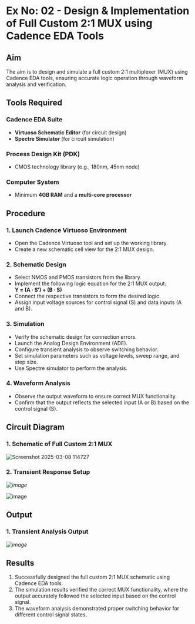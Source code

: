 # Ex No: 02 - Design & Implementation of Full Custom 2:1 MUX using Cadence EDA Tools

## Aim

The aim is to design and simulate a full custom 2:1 multiplexer (MUX) using Cadence EDA tools, ensuring accurate logic operation through waveform analysis and verification.

## Tools Required

### Cadence EDA Suite
- **Virtuoso Schematic Editor** (for circuit design)
- **Spectre Simulator** (for circuit simulation)

### Process Design Kit (PDK)
- CMOS technology library (e.g., 180nm, 45nm node)

### Computer System
- Minimum **4GB RAM** and a **multi-core processor**

## Procedure

### 1. Launch Cadence Virtuoso Environment
- Open the Cadence Virtuoso tool and set up the working library.
- Create a new schematic cell view for the 2:1 MUX design.

### 2. Schematic Design
- Select NMOS and PMOS transistors from the library.
- Implement the following logic equation for the 2:1 MUX output:  
  **Y = (A · S′) + (B · S)**
- Connect the respective transistors to form the desired logic.
- Assign input voltage sources for control signal (S) and data inputs (A and B).

### 3. Simulation
- Verify the schematic design for connection errors.
- Launch the Analog Design Environment (ADE).
- Configure transient analysis to observe switching behavior.
- Set simulation parameters such as voltage levels, sweep range, and step size.
- Use Spectre simulator to perform the analysis.

### 4. Waveform Analysis
- Observe the output waveform to ensure correct MUX functionality.
- Confirm that the output reflects the selected input (A or B) based on the control signal (S).

## Circuit Diagram

### 1. Schematic of Full Custom 2:1 MUX
![Screenshot 2025-03-08 114727](https://github.com/user-attachments/assets/0080c175-c388-4bcf-9ab4-c5fe8ba5d041)


### 2. Transient Response Setup

*![image](https://github.com/user-attachments/assets/47f7be45-4763-4d32-9eae-c417d1b7d501)*

![image](https://github.com/user-attachments/assets/6b6fccea-9651-4153-a1e5-8ea22441cd5a)


## Output

### 1. Transient Analysis Output
*![image](https://github.com/user-attachments/assets/557307b6-a35f-4e94-90e4-59bdb361c676)*

## Results
1. Successfully designed the full custom 2:1 MUX schematic using Cadence EDA tools.
2. The simulation results verified the correct MUX functionality, where the output accurately followed the selected input based on the control signal.
3. The waveform analysis demonstrated proper switching behavior for different control signal states.
